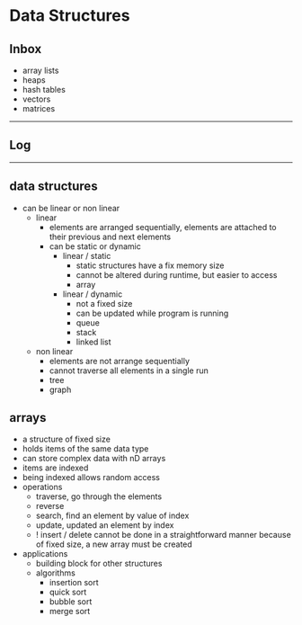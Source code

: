# Data Structures

## Inbox

- array lists
- heaps
- hash tables
- vectors
- matrices

---

## Log

---

## data structures

- can be linear or non linear
  - linear
    - elements are arranged sequentially, elements are attached to their previous and next elements
    - can be static or dynamic
      - linear / static
        - static structures have a fix memory size
        - cannot be altered during runtime, but easier to access
        - array
      - linear / dynamic
        - not a fixed size
        - can be updated while program is running
        - queue
        - stack
        - linked list
  - non linear
    - elements are not arrange sequentially
    - cannot traverse all elements in a single run
    - tree
    - graph

## arrays

- a structure of fixed size
- holds items of the same data type
- can store complex data with nD arrays
- items are indexed
- being indexed allows random access
- operations
  - traverse, go through the elements
  - reverse
  - search, find an element by value of index
  - update, updated an element by index
  - ! insert / delete cannot be done in a straightforward manner because of fixed size, a new array must be created
- applications
  - building block for other structures
  - algorithms
    - insertion sort
    - quick sort
    - bubble sort
    - merge sort
